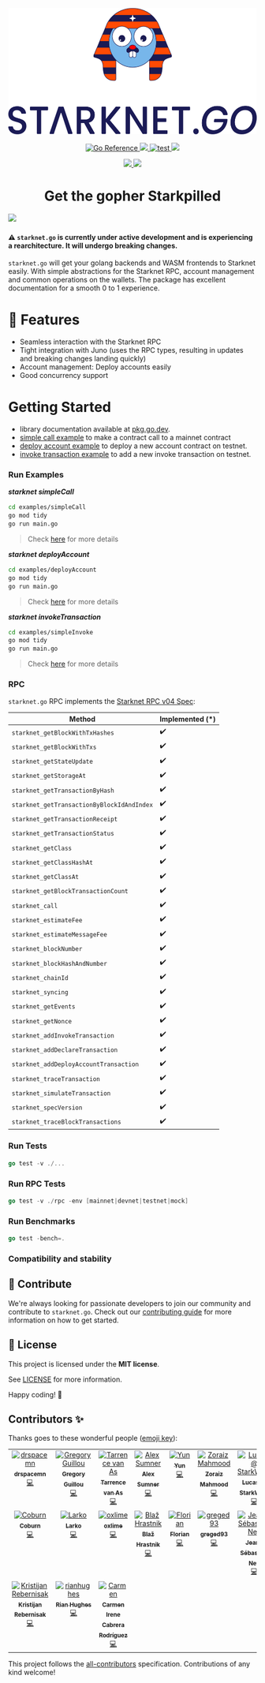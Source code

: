 <div align="center">
  <picture>
    <source media="(prefers-color-scheme: dark)" srcset="docs/images/Starknet.Go_Vertical_Dark.png">
    <img src="docs/images/Starknet.Go_Vertical_Light.png" height="256">
  </picture>
</div>

<p align="center">
    <a href="https://pkg.go.dev/github.com/NethermindEth/starknet.go">
        <img src="https://pkg.go.dev/badge/github.com/NethermindEth/starknet.go.svg" alt="Go Reference">
    </a>
    <a href="https://github.com/nethermindeth/starknet.go/blob/main/LICENSE">
        <img src="https://img.shields.io/badge/license-MIT-black">
    </a>
    <a href="https://github.com/nethermindeth/starknet.go/actions/workflows/test.yml">
        <img src="https://github.com/nethermindeth/starknet.go/actions/workflows/test.yml/badge.svg?branch=main" alt="test">
    </a>
    <a href="https://github.com/nethermindeth/starknet.go">
      <img src="https://img.shields.io/github/stars/nethermindeth/starknet.go?style=social"/>
    </a>
</p>

</p>
<p align="center">
  <a href="https://twitter.com/NethermindStark">
    <img src="https://img.shields.io/twitter/follow/NethermindStark?style=social"/>
  </a>
  <a href="https://t.me/StarknetGo">
    <img src="https://img.shields.io/badge/Telegram_group-gray?logo=telegram">
  </a>
</p>

<h1 align="center">Get the gopher Starkpilled</h1>

<a href="https://pkg.go.dev/github.com/NethermindEth/starknet.go">
<img src="https://img.shields.io/badge/Documentation-Website-yellow"
 height="50" />
</a>

#### :warning: `starknet.go` is currently under active development and is experiencing a rearchitecture. It will undergo breaking changes.

`starknet.go` will get your golang backends and WASM frontends to Starknet easily.
With simple abstractions for the Starknet RPC, account management and common
operations on the wallets. The package has excellent documentation for a smooth
0 to 1 experience.

# 🌟 Features

- Seamless interaction with the Starknet RPC
- Tight integration with Juno (uses the RPC types, resulting in updates and
  breaking changes landing quickly)
- Account management: Deploy accounts easily
- Good concurrency support

# Getting Started

- library documentation available at [pkg.go.dev](https://pkg.go.dev/github.com/NethermindEth/starknet.go).
- [simple call example](./examples/simpleCall) to make a contract call to a mainnet contract
- [deploy account example](./examples/deployAccount) to deploy a new account contract on testnet.
- [invoke transaction example](./examples/simpleInvoke) to add a new invoke transaction on testnet.

### Run Examples

***starknet simpleCall***

```sh
cd examples/simpleCall
go mod tidy
go run main.go
```
> Check [here](examples/simpleCall/README.md) for more details

***starknet deployAccount***

```sh
cd examples/deployAccount
go mod tidy
go run main.go
```

> Check [here](examples/deployAccount/README.md) for more details

***starknet invokeTransaction***

```sh
cd examples/simpleInvoke
go mod tidy
go run main.go
```

> Check [here](examples/simpleInvoke/README.md) for more details


### RPC

`starknet.go` RPC implements the [Starknet RPC v04 Spec](https://github.com/starkware-libs/starknet-specs/tree/v0.4.0/api):

| Method                                     | Implemented (*)    |
| ------------------------------------------ | ------------------ |
| `starknet_getBlockWithTxHashes`            | :heavy_check_mark: |
| `starknet_getBlockWithTxs`                 | :heavy_check_mark: |
| `starknet_getStateUpdate`                  | :heavy_check_mark: |
| `starknet_getStorageAt`                    | :heavy_check_mark: |
| `starknet_getTransactionByHash`            | :heavy_check_mark: |
| `starknet_getTransactionByBlockIdAndIndex` | :heavy_check_mark: |
| `starknet_getTransactionReceipt`           | :heavy_check_mark: |
| `starknet_getTransactionStatus`            | :heavy_check_mark: |
| `starknet_getClass`                        | :heavy_check_mark: |
| `starknet_getClassHashAt`                  | :heavy_check_mark: |
| `starknet_getClassAt`                      | :heavy_check_mark: |
| `starknet_getBlockTransactionCount`        | :heavy_check_mark: |
| `starknet_call`                            | :heavy_check_mark: |
| `starknet_estimateFee`                     | :heavy_check_mark: |
| `starknet_estimateMessageFee`              | :heavy_check_mark: |
| `starknet_blockNumber`                     | :heavy_check_mark: |
| `starknet_blockHashAndNumber`              | :heavy_check_mark: |
| `starknet_chainId`                         | :heavy_check_mark: |
| `starknet_syncing`                         | :heavy_check_mark: |
| `starknet_getEvents`                       | :heavy_check_mark: |
| `starknet_getNonce`                        | :heavy_check_mark: |
| `starknet_addInvokeTransaction`            | :heavy_check_mark: |
| `starknet_addDeclareTransaction`           | :heavy_check_mark: |
| `starknet_addDeployAccountTransaction`     | :heavy_check_mark: |
| `starknet_traceTransaction`                | :heavy_check_mark: |
| `starknet_simulateTransaction`             | :heavy_check_mark: |
| `starknet_specVersion`                     | :heavy_check_mark: |
| `starknet_traceBlockTransactions`          | :heavy_check_mark: |

### Run Tests

```go
go test -v ./...
```

### Run RPC Tests

```go
go test -v ./rpc -env [mainnet|devnet|testnet|mock]
```

### Run Benchmarks

```go
go test -bench=.
```

### Compatibility and stability


## 🤝 Contribute

We're always looking for passionate developers to join our community and
contribute to `starknet.go`. Check out our [contributing guide](./docs/CONTRIBUTING.md)
for more information on how to get started.

## 📖 License

This project is licensed under the **MIT license**.

See [LICENSE](LICENSE) for more information.

Happy coding! 🎉
## Contributors ✨

Thanks goes to these wonderful people
([emoji key](https://allcontributors.org/docs/en/emoji-key)):

<!-- ALL-CONTRIBUTORS-LIST:START - Do not remove or modify this section -->
<!-- prettier-ignore-start -->
<!-- markdownlint-disable -->
<table>
  <tbody>
    <tr>
      <td align="center" valign="top" width="14.28%"><a href="https://github.com/drspacemn"><img src="https://avatars.githubusercontent.com/u/16685321?v=4?s=100" width="100px;" alt="drspacemn"/><br /><sub><b>drspacemn</b></sub></a><br /><a href="https://github.com/NethermindEth/starknet.go/commits?author=drspacemn" title="Code">💻</a></td>
      <td align="center" valign="top" width="14.28%"><a href="https://github.com/gregoryguillou"><img src="https://avatars.githubusercontent.com/u/10611760?v=4?s=100" width="100px;" alt="Gregory Guillou"/><br /><sub><b>Gregory Guillou</b></sub></a><br /><a href="https://github.com/NethermindEth/starknet.go/commits?author=gregoryguillou" title="Code">💻</a></td>
      <td align="center" valign="top" width="14.28%"><a href="https://github.com/tarrencev"><img src="https://avatars.githubusercontent.com/u/4740651?v=4?s=100" width="100px;" alt="Tarrence van As"/><br /><sub><b>Tarrence van As</b></sub></a><br /><a href="https://github.com/NethermindEth/starknet.go/commits?author=tarrencev" title="Code">💻</a></td>
      <td align="center" valign="top" width="14.28%"><a href="https://github.com/alex-sumner"><img src="https://avatars.githubusercontent.com/u/46249612?v=4?s=100" width="100px;" alt="Alex Sumner"/><br /><sub><b>Alex Sumner</b></sub></a><br /><a href="https://github.com/NethermindEth/starknet.go/commits?author=alex-sumner" title="Code">💻</a></td>
      <td align="center" valign="top" width="14.28%"><a href="https://github.com/broody"><img src="https://avatars.githubusercontent.com/u/610224?v=4?s=100" width="100px;" alt="Yun"/><br /><sub><b>Yun</b></sub></a><br /><a href="https://github.com/NethermindEth/starknet.go/commits?author=broody" title="Code">💻</a></td>
      <td align="center" valign="top" width="14.28%"><a href="https://github.com/rzmahmood"><img src="https://avatars.githubusercontent.com/u/35128199?v=4?s=100" width="100px;" alt="Zoraiz Mahmood"/><br /><sub><b>Zoraiz Mahmood</b></sub></a><br /><a href="https://github.com/NethermindEth/starknet.go/commits?author=rzmahmood" title="Code">💻</a></td>
      <td align="center" valign="top" width="14.28%"><a href="https://github.com/LucasLvy"><img src="https://avatars.githubusercontent.com/u/70894690?v=4?s=100" width="100px;" alt="Lucas @ StarkWare"/><br /><sub><b>Lucas @ StarkWare</b></sub></a><br /><a href="https://github.com/NethermindEth/starknet.go/commits?author=LucasLvy" title="Code">💻</a></td>
    </tr>
    <tr>
      <td align="center" valign="top" width="14.28%"><a href="https://github.com/coburn24"><img src="https://avatars.githubusercontent.com/u/29192260?v=4?s=100" width="100px;" alt="Coburn"/><br /><sub><b>Coburn</b></sub></a><br /><a href="https://github.com/NethermindEth/starknet.go/commits?author=coburn24" title="Code">💻</a></td>
      <td align="center" valign="top" width="14.28%"><a href="https://github.com/Larkooo"><img src="https://avatars.githubusercontent.com/u/59736843?v=4?s=100" width="100px;" alt="Larko"/><br /><sub><b>Larko</b></sub></a><br /><a href="https://github.com/NethermindEth/starknet.go/commits?author=Larkooo" title="Code">💻</a></td>
      <td align="center" valign="top" width="14.28%"><a href="https://github.com/oxlime"><img src="https://avatars.githubusercontent.com/u/93354898?v=4?s=100" width="100px;" alt="oxlime"/><br /><sub><b>oxlime</b></sub></a><br /><a href="https://github.com/NethermindEth/starknet.go/commits?author=oxlime" title="Code">💻</a></td>
      <td align="center" valign="top" width="14.28%"><a href="http://mxxn.io"><img src="https://avatars.githubusercontent.com/u/1372918?v=4?s=100" width="100px;" alt="Blaž Hrastnik"/><br /><sub><b>Blaž Hrastnik</b></sub></a><br /><a href="https://github.com/NethermindEth/starknet.go/commits?author=archseer" title="Code">💻</a></td>
      <td align="center" valign="top" width="14.28%"><a href="https://github.com/FlorianRichardSMT"><img src="https://avatars.githubusercontent.com/u/110891350?v=4?s=100" width="100px;" alt="Florian"/><br /><sub><b>Florian</b></sub></a><br /><a href="https://github.com/NethermindEth/starknet.go/commits?author=FlorianRichardSMT" title="Code">💻</a></td>
      <td align="center" valign="top" width="14.28%"><a href="https://github.com/greged93"><img src="https://avatars.githubusercontent.com/u/82421016?v=4?s=100" width="100px;" alt="greged93"/><br /><sub><b>greged93</b></sub></a><br /><a href="https://github.com/NethermindEth/starknet.go/commits?author=greged93" title="Code">💻</a></td>
      <td align="center" valign="top" width="14.28%"><a href="https://github.com/jney"><img src="https://avatars.githubusercontent.com/u/747?v=4?s=100" width="100px;" alt="Jean-Sébastien Ney"/><br /><sub><b>Jean-Sébastien Ney</b></sub></a><br /><a href="https://github.com/NethermindEth/starknet.go/commits?author=jney" title="Code">💻</a></td>
    </tr>
    <tr>
      <td align="center" valign="top" width="14.28%"><a href="https://runningbeta.io"><img src="https://avatars.githubusercontent.com/u/615877?v=4?s=100" width="100px;" alt="Kristijan Rebernisak"/><br /><sub><b>Kristijan Rebernisak</b></sub></a><br /><a href="https://github.com/NethermindEth/starknet.go/commits?author=krebernisak" title="Code">💻</a></td>
      <td align="center" valign="top" width="14.28%"><a href="https://github.com/rianhughes"><img src="https://avatars.githubusercontent.com/u/45943600?v=4?s=100" width="100px;" alt="rianhughes"/><br /><sub><b>Rian Hughes</b></sub></a><br /><a href="https://github.com/NethermindEth/starknet.go/commits?author=rianhughes" title="Code">💻</a></td>
      <td align="center" valign="top" width="14.28%"><a href="https://github.com/cicr99"><img src="https://avatars.githubusercontent.com/u/49727740?v=4?s=100" width="100px;" alt="Carmen"/><br /><sub><b>Carmen Irene Cabrera Rodríguez</b></sub></a><br /><a href="https://github.com/NethermindEth/starknet.go/commits?author=cicr99" title="Code">💻</a></td>
    </tr>
  </tbody>
</table>

<!-- markdownlint-restore -->
<!-- prettier-ignore-end -->

<!-- ALL-CONTRIBUTORS-LIST:END -->

This project follows the
[all-contributors](https://github.com/all-contributors/all-contributors)
specification. Contributions of any kind welcome!

